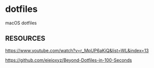 # dotfiles
 macOS dotfiles

## RESOURCES

https://www.youtube.com/watch?v=r_MpUP6aKiQ&list=WL&index=13

https://github.com/eieioxyz/Beyond-Dotfiles-in-100-Seconds